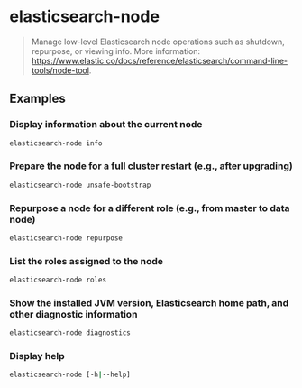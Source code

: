 # elasticsearch-node

> Manage low-level Elasticsearch node operations such as shutdown, repurpose, or viewing info. More information: <https://www.elastic.co/docs/reference/elasticsearch/command-line-tools/node-tool>.

## Examples

### Display information about the current node

```bash
elasticsearch-node info
```

### Prepare the node for a full cluster restart (e.g., after upgrading)

```bash
elasticsearch-node unsafe-bootstrap
```

### Repurpose a node for a different role (e.g., from master to data node)

```bash
elasticsearch-node repurpose
```

### List the roles assigned to the node

```bash
elasticsearch-node roles
```

### Show the installed JVM version, Elasticsearch home path, and other diagnostic information

```bash
elasticsearch-node diagnostics
```

### Display help

```bash
elasticsearch-node [-h|--help]
```
